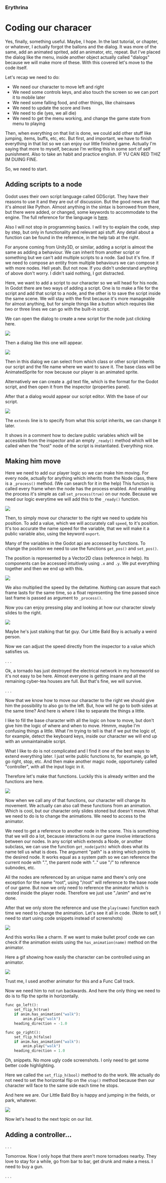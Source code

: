 ### Erythrina
# Coding our characer

Yes, finally, something useful. Maybe, I hope. In the last tutorial, or chapter, or whatever, I actually forgot the ballons and the dialog. It was more of the same, add an animated sprited, add an animator, etc, repeat. But I've placed the dialog like the menu, inside another object actually called "dialogs" because we will make more of these. With this covered let's move to the code itself.

Let's recap we need to do:

- We need our character to move left and right
- We need some controls keys, and also touch the screen so we can port it to mobile later
- We need some falling food, and other things, like chainsaws
- We need to update the score and lives
- We need to die (yes, we all  die)
- We need to get the menu working, and change the game state from menu to playing

Then, when everything on that list is done, we could add other stuff like jumping, items, buffs, etc, etc. But first, and important, we have to finish everything in that list so we can enjoy our little finished game. Actually I'm saying that more to myself, because I'm writing this in some sort of self punishment. Also to take an habit and practice english. IF YU CAN RED THIZ IM DUING FINE. 

So, we need to start. 

## Adding scripts to a node

Godot uses their own script language called GDScript. They have their reasons to use it and they are out of discussion. But the good news are that it's almost like Python. Almost anything in the sintax is borrowed from there, but there were added, or changed, some keywords to accommodate to the engine. The full reference for the language is [here](https://github.com/okamstudio/godot/wiki/gdscript).

Also I will not stop in programming basics. I will try to explain the code, step by step, but only in functionality and relevant api stuff. Any detail about a function can be found in the reference, in the help tab at the right.

For anyone coming from Unity3D, or similar, adding a script is almost the same as adding a behaviour. We can inherit from another script or something but we can't add multiple scripts to a node. Sad but it's fine. If we need to compose an entity from multiple behaviours we can compose it with more nodes. Hell yeah. But not now. If you didn't understand anything of above don't worry. I didn't said nothing, I got distracted. 

Here, we want to add a script to our character so we will head for his node. In Godot there are two ways of adding a script. One is to make a file for the script and add that script to a node, and the other is to save the script inside the same scene. We will stay with the first because it's more manageable for almost anything, but for simple things like a button which requires like two or three lines we can go with the built-in script.

We can open the dialog to create a new script for the node just clicking here.

![](img/5/godot01.png)

Then a dialog like this one will appear.

![](img/5/godot02.png)

Then in this dialog we can select from which class or other script inherits our script and the file name where we want to save it. The base class will be AnimatedSprite for now because our player is an animated sprite.   

Alternatively we can create a .gd text file, which is the format for the Godot script, and then open it from the inspector (properties panel).

After that a dialog would appear our script editor. With the base of our script.

![](img/5/godot03.png)

The ```extends``` line is to specify from what this script inherits, we can change it later.

It shows in a comment how to declare public variables which will be accessible from the inspector and an empty ```_ready()``` method which will be called when the "host" node of the script is instantiated. Everything nice.

## Making him move

Here we need to add our player logic so we can make him moving. For every node, actually for anything which inherits from the Node class, there is a ```_process()``` method. (We can search for it in the help) This function is called every frame when the node has the process enabled. And enabling the process it's simple as call ```set_process(true)``` on our node. Because we need our logic everytime we will add this to the ```_ready()``` function.

![](img/5/godot04.png)

Then, to simply move our character to the right we need to update his position. To add a value, which we will accurately call ```speed```, to it's position. It's too accurate the name speed for the variable, that we will make it a public variable also, using the keyword ```export```.

Many of the variables in the Godot api are accessed by functions. To change the position we need to use the functions ```get_pos()``` and ```set_pos()```. 

The position is represented by a Vector2D class (reference in help). Its components can be accessed intuitively using ```.x``` and ```.y```. We put everything together and then we end up with this.

![](img/5/godot05.png)

We also multiplied the speed by the deltatime. Nothing can assure that each frame lasts for the same time, so a float representing the time passed since last frame is passed as argument to ```_process()```.

Now you can enjoy pressing play and looking at how our character slowly slides to the right.


![](img/5/gif_01.gif)

Maybe he's just stalking that fat guy. Our Little Bald Boy is actually a weird person. 

Now we can adjust the speed directly from the inspector to a value which satisfies us.

. . .

Ok, a tornado has just destroyed the electrical network in my homeworld so it's not easy to be here. Almost everyone is getting insane and all the remaining cyber-tea houses are full. But that's fine, we will survive.

. . .

Now that we know how to move our character to the right we should give him the possibility to also go to the left. But, how will he go to both sides at the same time? And here is where I like to separate the things a little. 

I like to fill the base character with all the logic on how to move, but don't give him the logic of where and when to move. Hmmm, maybe I'm confusing things a little. What I'm trying to tell is that if we put the logic of, for example, detect the keyboard keys, inside our character we will end up with an unmaintainable script.

What I like to do is not complicated and I find it one of the best ways to extend everything later. I just write public functions to, for example, go left, go right, stop, etc. And then make another magic node, opportunely called "controller", with all the input logic in it.

Therefore let's make that functions. Luckily this is already written and the functions are here.


![](img/5/godot06.png)

Now when we call any of that functions, our character will change its movement. We actually can also call these functions from an animation. Which is cool, but our character only slides stoned but doesn't move. What we need to do is to change the animations. We need to access to the animator.

We need to get a reference to another node in the scene. This is something that we will do a lot, because interactions in our game involve interactions between our nodes. In any script which extends a Node, or another subclass, we can use the function ```get_node(path)``` which does what its name tell us what is does. The argument "path" is a string which points to the desired node. It works equal as a system path so we can reference the current node with ".", the parent node with ".." use "/" to reference subnodes, etc. 

All the nodes are referenced by an unique name and there's only one exception for the name "root", using "/root" will reference to the base node of our game. But now we only need to reference the animator which is nested inside the player node. Therefore we just use "./anim" and we're done.

After that we only store the reference and use the ```play(name)``` function each time we need to change the animation. Let's see it all in code. (Note to self, I need to start using code snippets instead of screenshots)


![](img/5/godot07.png)


And this works like a charm. If we want to make bullet proof code we can check if the animation exists using the ```has_animation(name)``` method on the animator.

Here a gif showing how easily the character can be controlled using an animator.

![](img/5/gif_02.gif)

Trust me, I used another animator for this and a Func Call track.

Now we need him to not run backwards. And here the only thing we need to do is to flip the sprite in horizontally.

```python
func go_left():
	set_flip_h(true)
	if anim.has_animation("walk"):
		anim.play("walk")
	heading_direction = -1.0

func go_right():
	set_flip_h(false)
	if anim.has_animation("walk"):
		anim.play("walk")
	heading_direction = 1.0
```

Oh, snippets. No more ugly code screenshots. I only need to get some better code highlighting.

Here we called the ```set_flip_h(bool)``` method to do the work. We actually do not need to set the horizontal flip on the ```stop()``` method because then our character will face to the same side each time he stops.

And here we are. Our Little Bald Boy is happy and jumping in the fields, or park, whatever.

![](img/5/gif_03.gif)


Now let's head to the next topic on our list.

## Adding a controller...

. . .

Tomorrow. Now I only hope that there aren't more tornadoes nearby. They love to stay for a while, go from bar to bar, get drunk and make a mess. I need to buy a gun.

. . .